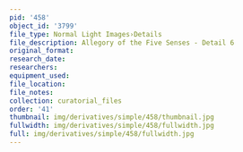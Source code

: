 ```yaml
---
pid: '458'
object_id: '3799'
file_type: Normal Light Images›Details
file_description: Allegory of the Five Senses - Detail 6
original_format:
research_date:
researchers:
equipment_used:
file_location:
file_notes:
collection: curatorial_files
order: '41'
thumbnail: img/derivatives/simple/458/thumbnail.jpg
fullwidth: img/derivatives/simple/458/fullwidth.jpg
full: img/derivatives/simple/458/fullwidth.jpg
---
```


